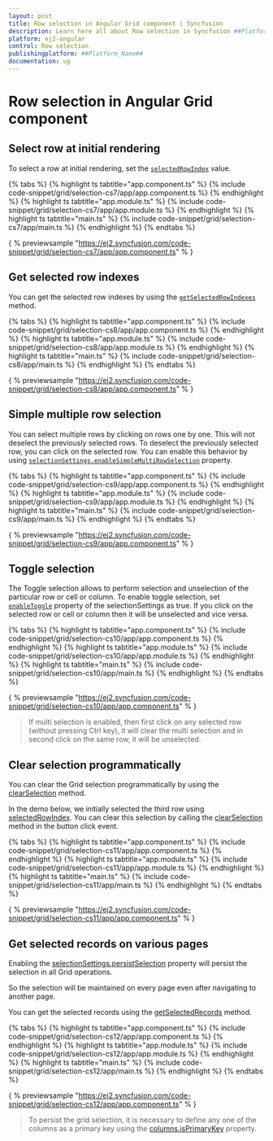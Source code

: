 ```yaml
---
layout: post
title: Row selection in Angular Grid component | Syncfusion
description: Learn here all about Row selection in Syncfusion ##Platform_Name## Grid component of Syncfusion Essential JS 2 and more.
platform: ej2-angular
control: Row selection 
publishingplatform: ##Platform_Name##
documentation: ug
---
```


# Row selection in Angular Grid component

## Select row at initial rendering

To select a row at initial rendering, set the [`selectedRowIndex`](../../api/grid/#selectedrowindex) value.

{% tabs %}
{% highlight ts tabtitle="app.component.ts" %}
{% include code-snippet/grid/selection-cs7/app/app.component.ts %}
{% endhighlight %}
{% highlight ts tabtitle="app.module.ts" %}
{% include code-snippet/grid/selection-cs7/app/app.module.ts %}
{% endhighlight %}
{% highlight ts tabtitle="main.ts" %}
{% include code-snippet/grid/selection-cs7/app/main.ts %}
{% endhighlight %}
{% endtabs %}
  
{ % previewsample "https://ej2.syncfusion.com/code-snippet/grid/selection-cs7/app/app.component.ts" % }

## Get selected row indexes

You can get the selected row indexes by using the [`getSelectedRowIndexes`](../../api/grid/#getselectedrowindexes) method.

{% tabs %}
{% highlight ts tabtitle="app.component.ts" %}
{% include code-snippet/grid/selection-cs8/app/app.component.ts %}
{% endhighlight %}
{% highlight ts tabtitle="app.module.ts" %}
{% include code-snippet/grid/selection-cs8/app/app.module.ts %}
{% endhighlight %}
{% highlight ts tabtitle="main.ts" %}
{% include code-snippet/grid/selection-cs8/app/main.ts %}
{% endhighlight %}
{% endtabs %}
  
{ % previewsample "https://ej2.syncfusion.com/code-snippet/grid/selection-cs8/app/app.component.ts" % }

## Simple multiple row selection

You can select multiple rows by clicking on rows one by one. This will not deselect the previously selected rows. To deselect the previously selected row, you can click on the  selected row. You can enable this behavior by using [`selectionSettings.enableSimpleMultiRowSelection`](../../api/grid/selectionSettings/#enablesimplemultirowselection) property.

{% tabs %}
{% highlight ts tabtitle="app.component.ts" %}
{% include code-snippet/grid/selection-cs9/app/app.component.ts %}
{% endhighlight %}
{% highlight ts tabtitle="app.module.ts" %}
{% include code-snippet/grid/selection-cs9/app/app.module.ts %}
{% endhighlight %}
{% highlight ts tabtitle="main.ts" %}
{% include code-snippet/grid/selection-cs9/app/main.ts %}
{% endhighlight %}
{% endtabs %}
  
{ % previewsample "https://ej2.syncfusion.com/code-snippet/grid/selection-cs9/app/app.component.ts" % }

## Toggle selection

The Toggle selection allows to perform selection and unselection of the particular row or cell or column. To enable toggle selection, set [`enableToggle`](../../api/grid/selectionSettings/#enabletoggle) property of the selectionSettings as true. If you click on the selected row or cell or column then it will be unselected and vice versa.

{% tabs %}
{% highlight ts tabtitle="app.component.ts" %}
{% include code-snippet/grid/selection-cs10/app/app.component.ts %}
{% endhighlight %}
{% highlight ts tabtitle="app.module.ts" %}
{% include code-snippet/grid/selection-cs10/app/app.module.ts %}
{% endhighlight %}
{% highlight ts tabtitle="main.ts" %}
{% include code-snippet/grid/selection-cs10/app/main.ts %}
{% endhighlight %}
{% endtabs %}
  
{ % previewsample "https://ej2.syncfusion.com/code-snippet/grid/selection-cs10/app/app.component.ts" % }

> If multi selection is enabled, then first click on any selected row (without pressing Ctrl key), it will clear the multi selection and in second click on the same row, it will be unselected.

## Clear selection programmatically

You can clear the Grid selection programmatically by using the [clearSelection](./api-grid.html#clearSelection) method.

In the demo below, we initially selected the third row using [selectedRowIndex](./api-grid.html#selectedrowindex-number). You can clear this selection by calling the [clearSelection](./api-grid.html#clearSelection) method in the button click event.

{% tabs %}
{% highlight ts tabtitle="app.component.ts" %}
{% include code-snippet/grid/selection-cs11/app/app.component.ts %}
{% endhighlight %}
{% highlight ts tabtitle="app.module.ts" %}
{% include code-snippet/grid/selection-cs11/app/app.module.ts %}
{% endhighlight %}
{% highlight ts tabtitle="main.ts" %}
{% include code-snippet/grid/selection-cs11/app/main.ts %}
{% endhighlight %}
{% endtabs %}
  
{ % previewsample "https://ej2.syncfusion.com/code-snippet/grid/selection-cs11/app/app.component.ts" % }

## Get selected records on various pages

Enabling the [selectionSettings.persistSelection](./api-selectionSettings.html#persistselection-boolean) property will persist the selection in all Grid operations.

So the selection will be maintained on every page even after navigating to another page.

You can get the selected records using the [getSelectedRecords](./api-grid.html#getSelectedRecords) method.

{% tabs %}
{% highlight ts tabtitle="app.component.ts" %}
{% include code-snippet/grid/selection-cs12/app/app.component.ts %}
{% endhighlight %}
{% highlight ts tabtitle="app.module.ts" %}
{% include code-snippet/grid/selection-cs12/app/app.module.ts %}
{% endhighlight %}
{% highlight ts tabtitle="main.ts" %}
{% include code-snippet/grid/selection-cs12/app/main.ts %}
{% endhighlight %}
{% endtabs %}
  
{ % previewsample "https://ej2.syncfusion.com/code-snippet/grid/selection-cs12/app/app.component.ts" % }

> To persist the grid selection, it is necessary to define any one of the columns as a primary key using the [columns.isPrimaryKey](./api-column.html#isprimarykey-boolean) property.